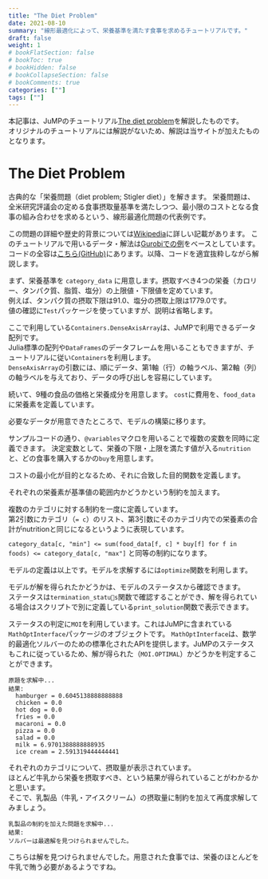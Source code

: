 ```yaml
---
title: "The Diet Problem"
date: 2021-08-10
summary: "線形最適化によって、栄養基準を満たす食事を求めるチュートリアルです。"
draft: false
weight: 1
# bookFlatSection: false
# bookToc: true
# bookHidden: false
# bookCollapseSection: false
# bookComments: true
categories: [""]
tags: [""]
---
```

本記事は、JuMPのチュートリアル[The diet problem](https://jump.dev/JuMP.jl/stable/tutorials/linear/diet/)を解説したものです。  
オリジナルのチュートリアルには解説がないため、解説は当サイトが加えたものとなります。


# The Diet Problem
古典的な「栄養問題（diet problem; Stigler diet）」を解きます。
栄養問題は、全米研究評議会の定める食事摂取量基準を満たしつつ、最小限のコストとなる食事の組み合わせを求めるという、線形最適化問題の代表例です。

この問題の詳細や歴史的背景については[Wikipedia](https://en.wikipedia.org/wiki/Stigler_diet)に詳しい記載があります。
このチュートリアルで用いるデータ・解法は[Gurobiでの例](https://www.gurobi.com/documentation/9.0/examples/diet_cpp_cpp.html)をベースとしています。
コードの全容は[こちら(GitHub)](https://github.com/pallahaxi/calender_deriven_development/blob/master/content/docs/jump/static/Diet_Problem/src.jl)にあります。以降、コードを適宜抜粋しながら解説します。


まず、栄養基準を `category_data` に用意します。摂取すべき4つの栄養（カロリー、タンパク質、脂質、塩分）の上限値・下限値を定めています。  
例えば、タンパク質の摂取下限は91.0、塩分の摂取上限は1779.0です。  
値の確認に`Test`パッケージを使っていますが、説明は省略します。

<script src="https://gist-it.appspot.com/https://github.com/pallahaxi/calender_deriven_development/blob/master/content/docs/jump/static/Diet_Problem/src.jl?slice=19:32&amp;footer=minimal"></script>

ここで利用している`Containers.DenseAxisArray`は、JuMPで利用できるデータ配列です。  
Julia標準の配列や`DataFrames`のデータフレームを用いることもできますが、チュートリアルに従い`Containers`を利用します。  
`DenseAxisArray`の引数には、順にデータ、第1軸（行）の軸ラベル、第2軸（列）の軸ラベルを与えており、データの呼び出しを容易にしています。


続いて、9種の食品の価格と栄養成分を用意します。 `cost`に費用を、`food_data`に栄養素を定義しています。

<script src="https://gist-it.appspot.com/https://github.com/pallahaxi/calender_deriven_development/blob/master/content/docs/jump/static/Diet_Problem/src.jl?slice=34:59&amp;footer=minimal"></script>

必要なデータが用意できたところで、モデルの構築に移ります。

サンプルコードの通り、`@variables`マクロを用いることで複数の変数を同時に定義できます。
決定変数として、栄養の下限・上限を満たす値が入る`nutrition`と、どの食事を購入するかの`buy`を用意します。

<script src="https://gist-it.appspot.com/https://github.com/pallahaxi/calender_deriven_development/blob/master/content/docs/jump/static/Diet_Problem/src.jl?slice=60:67&amp;footer=minimal"></script>

コストの最小化が目的となるため、それに合致した目的関数を定義します。

<script src="https://gist-it.appspot.com/https://github.com/pallahaxi/calender_deriven_development/blob/master/content/docs/jump/static/Diet_Problem/src.jl?slice=69:70&amp;footer=minimal"></script>

それぞれの栄養素が基準値の範囲内かどうかという制約を加えます。

<script src="https://gist-it.appspot.com/https://github.com/pallahaxi/calender_deriven_development/blob/master/content/docs/jump/static/Diet_Problem/src.jl?slice=71:74&amp;footer=minimal"></script>

複数のカテゴリに対する制約を一度に定義しています。  
第2引数にカテゴリ（`= c`）のリスト、第3引数にそのカテゴリ内での栄養素の合計がnutritionと同じになるというように表現しています。  

```category_data[c, "min"] <= sum(food_data[f, c] * buy[f] for f in foods) <= category_data[c, "max"]```
と同等の制約になります。


モデルの定義は以上です。モデルを求解するには`optimize`関数を利用します。

<script src="https://gist-it.appspot.com/https://github.com/pallahaxi/calender_deriven_development/blob/master/content/docs/jump/static/Diet_Problem/src.jl?slice=79:82&amp;footer=minimal"></script>

モデルが解を得られたかどうかは、モデルのステータスから確認できます。  
ステータスは`termination_status`関数で確認することができ、解を得られている場合はスクリプトで別に定義している`print_solution`関数で表示できます。

ステータスの判定に`MOI`を利用しています。これはJuMPに含まれている`MathOptInterface`パッケージのオブジェクトです。
`MathOptInterface`は、数学的最適化ソルバーのための標準化されたAPIを提供します。JuMPのステータスもこれに従っているため、解が得られた（`MOI.OPTIMAL`）かどうかを判定することができます。

```
原題を求解中...
結果:
  hamburger = 0.6045138888888888
  chicken = 0.0
  hot dog = 0.0
  fries = 0.0
  macaroni = 0.0
  pizza = 0.0
  salad = 0.0
  milk = 6.9701388888888935
  ice cream = 2.591319444444441
```


それぞれのカテゴリについて、摂取量が表示されています。  
ほとんど牛乳から栄養を摂取すべき、という結果が得られていることがわかるかと思います。  
そこで、乳製品（牛乳・アイスクリーム）の摂取量に制約を加えて再度求解してみましょう。

<script src="https://gist-it.appspot.com/https://github.com/pallahaxi/calender_deriven_development/blob/master/content/docs/jump/static/Diet_Problem/src.jl?slice=89:99&amp;footer=minimal"></script>

```
乳製品の制約を加えた問題を求解中...
結果:
ソルバーは最適解を見つけられませんでした。
```

こちらは解を見つけられませんでした。用意された食事では、栄養のほとんどを牛乳で賄う必要があるようですね。
